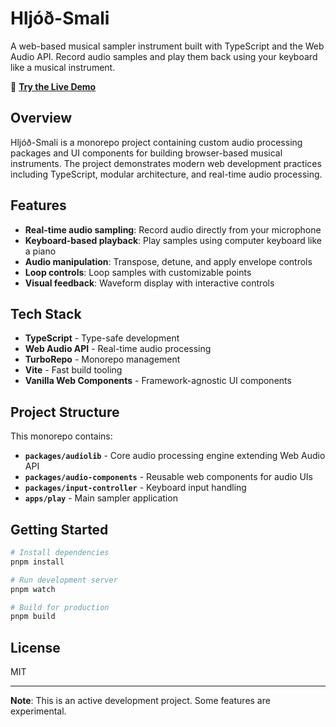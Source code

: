 # Hljóð-Smali

A web-based musical sampler instrument built with TypeScript and the Web Audio API. Record audio samples and play them back using your keyboard like a musical instrument.

🎹 **[Try the Live Demo](https://kristinnroach.github.io/sampler-monorepo/)**

## Overview

Hljóð-Smali is a monorepo project containing custom audio processing packages and UI components for building browser-based musical instruments. The project demonstrates modern web development practices including TypeScript, modular architecture, and real-time audio processing.

## Features

- **Real-time audio sampling**: Record audio directly from your microphone
- **Keyboard-based playback**: Play samples using computer keyboard like a piano
- **Audio manipulation**: Transpose, detune, and apply envelope controls
- **Loop controls**: Loop samples with customizable points
- **Visual feedback**: Waveform display with interactive controls

## Tech Stack

- **TypeScript** - Type-safe development
- **Web Audio API** - Real-time audio processing
- **TurboRepo** - Monorepo management
- **Vite** - Fast build tooling
- **Vanilla Web Components** - Framework-agnostic UI components

## Project Structure

This monorepo contains:

- **`packages/audiolib`** - Core audio processing engine extending Web Audio API
- **`packages/audio-components`** - Reusable web components for audio UIs
- **`packages/input-controller`** - Keyboard input handling
- **`apps/play`** - Main sampler application

## Getting Started

```bash
# Install dependencies
pnpm install

# Run development server
pnpm watch

# Build for production
pnpm build
```

## License

MIT

---

**Note**: This is an active development project. Some features are experimental.
